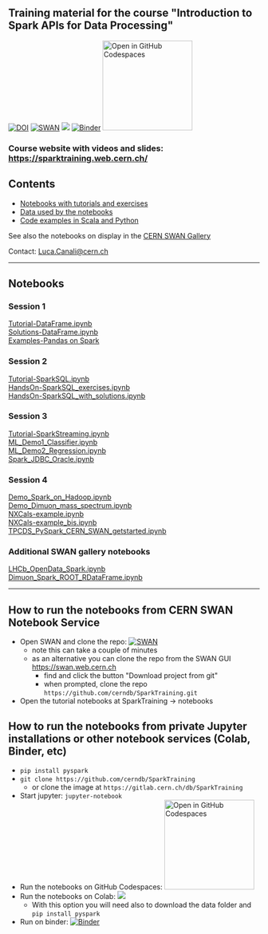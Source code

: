 ## Training material for the course "Introduction to Spark APIs for Data Processing"

[![DOI](https://zenodo.org/badge/550234729.svg)](https://doi.org/10.5281/zenodo.14989474)
[![SWAN](https://swan.web.cern.ch/sites/swan.web.cern.ch/files/pictures/open_in_swan.svg)](https://cern.ch/swanserver/cgi-bin/go?projurl=https://github.com/cerndb/SparkTraining.git)
[<img src="https://colab.research.google.com/assets/colab-badge.svg">](https://colab.research.google.com/github/cerndb/SparkTraining)
[![Binder](https://mybinder.org/badge_logo.svg)](https://mybinder.org/v2/gh/cerndb/SparkTraining/master)
<a href="https://codespaces.new/cerndb/SparkTraining?devcontainer_path=.devcontainer%2FSparkTraining%2Fdevcontainer.json">
  <img src="https://github.com/codespaces/badge.svg" alt="Open in GitHub Codespaces" width="180">
</a>

### Course website with videos and slides: https://sparktraining.web.cern.ch/

## Contents

- [Notebooks with tutorials and exercises](notebooks)
- [Data used by the notebooks](data)
- [Code examples in Scala and Python](code)

See also the notebooks on display in the  [CERN SWAN Gallery](https://swan-gallery.web.cern.ch/apache_spark/)


Contact: Luca.Canali@cern.ch   

---
## Notebooks

### Session 1
[Tutorial-DataFrame.ipynb](notebooks/Tutorial-DataFrame.ipynb)  
[Solutions-DataFrame.ipynb](notebooks/Solutions-DataFrame.ipynb)  
[Examples-Pandas on Spark](notebooks/Examples_Pandas_on_Spark.ipynb)

### Session 2
[Tutorial-SparkSQL.ipynb](notebooks/Tutorial-SparkSQL.ipynb)  
[HandsOn-SparkSQL_exercises.ipynb](notebooks/HandsOn-SparkSQL_exercises.ipynb)  
[HandsOn-SparkSQL_with_solutions.ipynb](notebooks/HandsOn-SparkSQL_with_solutions.ipynb)    

### Session 3
[Tutorial-SparkStreaming.ipynb](notebooks/Tutorial-SparkStreaming.ipynb)  
[ML_Demo1_Classifier.ipynb](notebooks/ML_Demo1_Classifier.ipynb)  
[ML_Demo2_Regression.ipynb](notebooks/ML_Demo2_Regression.ipynb)  
[Spark_JDBC_Oracle.ipynb](notebooks/Spark_JDBC_Oracle.ipynb)  

### Session 4
[Demo_Spark_on_Hadoop.ipynb](notebooks/Demo_Spark_on_Hadoop.ipynb)  
[Demo_Dimuon_mass_spectrum.ipynb](notebooks/Demo_Dimuon_mass_spectrum.ipynb)    
[NXCals-example.ipynb](notebooks/NXCals-example.ipynb)  
[NXCals-example_bis.ipynb](notebooks/NXCals-example_bis.ipynb)  
[TPCDS_PySpark_CERN_SWAN_getstarted.ipynb](notebooks/TPCDS_PySpark_CERN_SWAN_getstarted.ipynb)  
  
### Additional SWAN gallery notebooks
[LHCb_OpenData_Spark.ipynb](notebooks/LHCb_OpenData_Spark.ipynb)  
[Dimuon_Spark_ROOT_RDataFrame.ipynb](notebooks/Dimuon_Spark_ROOT_RDataFrame.ipynb)  

---
## How to run the notebooks from CERN SWAN Notebook Service

- Open SWAN and clone the repo: [![SWAN](https://swan.web.cern.ch/sites/swan.web.cern.ch/files/pictures/open_in_swan.svg)](https://cern.ch/swanserver/cgi-bin/go?projurl=https://github.com/cerndb/SparkTraining.git)
   - note this can take a couple of minutes
   - as an alternative you can clone the repo from the SWAN GUI https://swan.web.cern.ch
     - find and click the button "Download project from git"
     - when prompted, clone the repo `https://github.com/cerndb/SparkTraining.git`
- Open the tutorial notebooks at SparkTraining -> notebooks

## How to run the notebooks from private Jupyter installations or other notebook services (Colab, Binder, etc)

- `pip install pyspark`
- `git clone https://github.com/cerndb/SparkTraining` 
   - or clone the image at `https://gitlab.cern.ch/db/SparkTraining`
- Start jupyter: `jupyter-notebook`
- Run the notebooks on GitHub Codespaces: <a href="https://codespaces.new/cerndb/SparkTraining?devcontainer_path=.devcontainer%2FSparkTraining%2Fdevcontainer.json">
  <img src="https://github.com/codespaces/badge.svg" alt="Open in GitHub Codespaces" width="180"></a>
- Run the notebooks on Colab: [<img src="https://colab.research.google.com/assets/colab-badge.svg">](https://colab.research.google.com/github/cerndb/SparkTraining)
  - With this option you will need also to download the data folder and `pip install pyspark`
- Run on binder: [![Binder](https://mybinder.org/badge_logo.svg)](https://mybinder.org/v2/gh/cerndb/SparkTraining/master)

